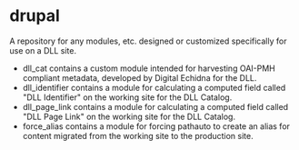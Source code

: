 # drupal
A repository for any modules, etc. designed or customized specifically for use on a DLL site.

- dll_cat contains a custom module intended for harvesting OAI-PMH compliant metadata, developed by Digital Echidna for the DLL.
- dll_identifier contains a module for calculating a computed field called "DLL Identifier" on the working site for the DLL Catalog.
- dll_page_link contains a module for calculating a computed field called "DLL Page Link" on the working site for the DLL Catalog.
- force_alias contains a module for forcing pathauto to create an alias for content migrated from the working site to the production site.
